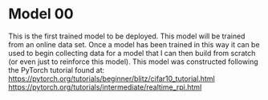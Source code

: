 # Model 00
This is the first trained model to be deployed. This model will be trained from an online data set. Once a model has been trained in this way it can be used to begin collecting data for a model that I can then build from scratch (or even just to reinforce this model).
This model was constructed following the PyTorch tutorial found at:
https://pytorch.org/tutorials/beginner/blitz/cifar10_tutorial.html
https://pytorch.org/tutorials/intermediate/realtime_rpi.html
